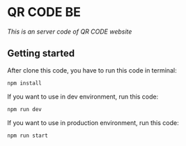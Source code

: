 # QR CODE BE

*This is an server code of QR CODE website*

## Getting started

After clone this code, you have to run this code in terminal:

```bash
npm install
```

If you want to use in dev environment, run this code:

```bash
npm run dev
```

If you want to use in production environment, run this code:

```bash
npm run start
```